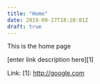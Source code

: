```yaml
---
title: "Home"
date: 2019-09-27T18:28:01Z
draft: true
---
```



This is the home page

[enter link description here][1]


  Link: [1]: http://google.com
